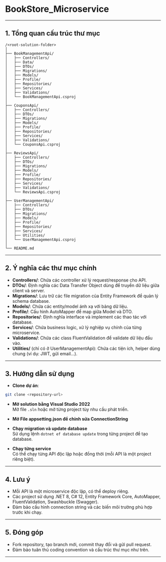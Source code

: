 # BookStore_Microservice


---

## 1. Tổng quan cấu trúc thư mục

```
/<root-solution-folder>
│
├── BookManagementApi/
│   ├── Controllers/
│   ├── Data/
│   ├── DTOs/
│   ├── Migrations/
│   ├── Models/
│   ├── Profile/
│   ├── Repositories/
│   ├── Services/
│   ├── Validations/
│   └── BookManagementApi.csproj
│
├── CouponsApi/
│   ├── Controllers/
│   ├── DTOs/
│   ├── Migrations/
│   ├── Models/
│   ├── Profile/
│   ├── Repositories/
│   ├── Services/
│   ├── Validations/
│   └── CouponsApi.csproj
│
├── ReviewsApi/
│   ├── Controllers/
│   ├── DTOs/
│   ├── Migrations/
│   ├── Models/
│   ├── Profile/
│   ├── Repositories/
│   ├── Services/
│   ├── Validations/
│   └── ReviewsApi.csproj
│
├── UserManagementApi/
│   ├── Controllers/
│   ├── DTOs/
│   ├── Migrations/
│   ├── Models/
│   ├── Profile/
│   ├── Repositories/
│   ├── Services/
│   ├── Utilities/
│   └── UserManagementApi.csproj
│
└── README.md
```

---

## 2. Ý nghĩa các thư mục chính

- **Controllers/**: Chứa các controller xử lý request/response cho API.
- **DTOs/**: Định nghĩa các Data Transfer Object dùng để truyền dữ liệu giữa client và server.
- **Migrations/**: Lưu trữ các file migration của Entity Framework để quản lý schema database.
- **Models/**: Chứa các entity/model ánh xạ với bảng dữ liệu.
- **Profile/**: Cấu hình AutoMapper để map giữa Model và DTO.
- **Repositories/**: Định nghĩa interface và implement các thao tác với database.
- **Services/**: Chứa business logic, xử lý nghiệp vụ chính của từng microservice.
- **Validations/**: Chứa các class FluentValidation để validate dữ liệu đầu vào.
- **Utilities/** (chỉ có ở UserManagementApi): Chứa các tiện ích, helper dùng chung (ví dụ: JWT, gửi email...).

---

## 3. Hướng dẫn sử dụng

- **Clone dự án**:  
```sh
git clone <repository-url>
```

- **Mở solution bằng Visual Studio 2022**  
  Mở file `.sln` hoặc mở từng project tùy nhu cầu phát triển.
  
- **Mở File appsetting.json để chỉnh sửa ConnectionString**
  
- **Chạy migration và update database**  
  Sử dụng lệnh `dotnet ef database update` trong từng project để tạo database.

- **Chạy từng service**  
  Có thể chạy từng API độc lập hoặc đồng thời (mỗi API là một project riêng biệt).

---

## 4. Lưu ý

- Mỗi API là một microservice độc lập, có thể deploy riêng.
- Các project sử dụng .NET 8, C# 12, Entity Framework Core, AutoMapper, FluentValidation, Swashbuckle (Swagger).
- Đảm bảo cấu hình connection string và các biến môi trường phù hợp trước khi chạy.

---

## 5. Đóng góp

- Fork repository, tạo branch mới, commit thay đổi và gửi pull request.
- Đảm bảo tuân thủ coding convention và cấu trúc thư mục như trên.

---
